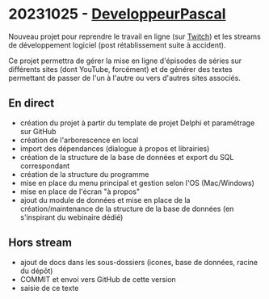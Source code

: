 # 20231025 - [DeveloppeurPascal](https://github.com/DeveloppeurPascal)

Nouveau projet pour reprendre le travail en ligne (sur [Twitch](https://www.twitch.tv/patrickpremartin)) et les streams de développement logiciel (post rétablissement suite à accident).

Ce projet permettra de gérer la mise en ligne d'épisodes de séries sur différents sites (dont YouTube, forcément) et de générer des textes permettant de passer de l'un à l'autre ou vers d'autres sites associés.

## En direct

* création du projet à partir du template de projet Delphi et paramétrage sur GitHub
* création de l'arborescence en local
* import des dépendances (dialogue à propos et librairies)
* création de la structure de la base de données et export du SQL correspondant
* création de la structure du programme
* mise en place du menu principal et gestion selon l'OS (Mac/Windows)
* mise en place de l'écran "à propos"
* ajout du module de données et mise en place de la création/maintenance de la structure de la base de données (en s'inspirant du webinaire dédié)

## Hors stream

* ajout de docs dans les sous-dossiers (icones, base de données, racine du dépôt)
* COMMIT et envoi vers GitHub de cette version
* saisie de ce texte
